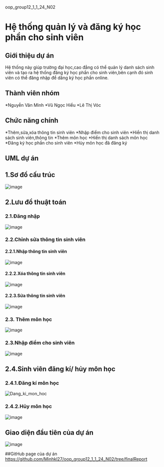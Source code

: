 oop_group12_1_1_24_N02
# Hệ thống quản lý và đăng ký học phần cho sinh viên
## Giới thiệu dự án
  Hệ thống này giúp trường đại học,cao đẳng có thể quản lý danh sách sinh viên và tạo ra hệ thống đăng ký học phần cho sinh viên,bên cạnh đó sinh viên có thể đăng nhập để dăng ký học phần     online.  
## Thành viên nhóm
  *Nguyễn Văn Minh
  *Vũ Ngọc Hiểu
  *Lê Thị Vóc 
## Chức năng chính
  *Thêm,sửa,xóa thông tin sinh viên
  *Nhập điểm cho sinh viên
  *Hiển thị danh sách sinh viên,thông tin
  *Thêm môn học
  *Hiển thị danh sách môn học
  *Đăng ký học phần cho sinh viên
  *Hủy môn học đã đăng ký
 ## UML dự án
 ## 1.Sơ đồ cấu trúc 
![image](https://github.com/user-attachments/assets/37e359e3-c9dd-4605-a80b-f9e1aa252637)
## 2.Lưu đồ thuật toán

### 2.1.Đăng nhập

![image](https://github.com/user-attachments/assets/8c5f4865-a544-4a97-929d-3a9e2c24d0ba)

### 2.2.Chỉnh sửa thông tin sinh viên

#### 2.2.1.Nhập thông tin sinh viên

![image](https://github.com/user-attachments/assets/fd00e651-9c2d-4a13-a3f0-0f74c5dd9581)
#### 2.2.2.Xóa thông tin sinh viên

![image](https://github.com/user-attachments/assets/cb731d2c-a1dd-4628-9329-635119b5b754)
#### 2.2.3.Sửa thông tin sinh viên

![image](https://github.com/user-attachments/assets/bd4109d1-67fc-4056-bd1f-644508c188d8)
### 2.3. Thêm môn học

![image](https://github.com/user-attachments/assets/5e452b9e-62a6-4341-87cb-fc585eeaf905)
### 2.3.Nhập điểm cho sinh viên

![image](https://github.com/user-attachments/assets/7cc02799-13e1-43f0-bbdf-a30576f7b074)


## 2.4.Sinh viên đăng kí/ hủy môn học

### 2.4.1.Đăng kí môn học

![Dang_ki_mon_hoc](https://github.com/user-attachments/assets/c0ac8204-a710-4f72-8045-72d03f6d6852)

### 2.4.2.Hủy môn học

![image](https://github.com/user-attachments/assets/b0ffeb1f-b7eb-4b41-a526-d384ba7b4cda)

## Giao diện đầu tiên của dự án

![image](https://github.com/user-attachments/assets/e554e884-4ef5-41fd-99d2-1c0e3109e7d3)

##GitHub page của dự án
https://github.com/Minhkl27/oop_group12_1_1_24_N02/tree/finalReport
